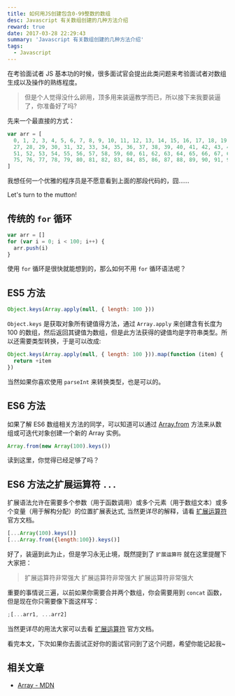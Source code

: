 ```yaml
---
title: 如何用JS创建包含0-99整数的数组
desc: Javascript 有关数组创建的几种方法介绍
reward: true
date: 2017-03-28 22:29:43
summary: 'Javascript 有关数组创建的几种方法介绍'
tags:
  - Javascript
---
```


在考验面试者 JS 基本功的时候，很多面试官会提出此类问题来考验面试者对数组生成以及操作的熟练程度。

> 但是个人觉得没什么卵用，顶多用来装逼教学而已，所以接下来我要装逼了，你准备好了吗?

先来一个最直接的方式：

```javascript
var arr = [
  0, 1, 2, 3, 4, 5, 6, 7, 8, 9, 10, 11, 12, 13, 14, 15, 16, 17, 18, 19, 20, 21, 22, 23, 24, 25, 26,
  27, 28, 29, 30, 31, 32, 33, 34, 35, 36, 37, 38, 39, 40, 41, 42, 43, 44, 45, 46, 47, 48, 49, 50,
  51, 52, 53, 54, 55, 56, 57, 58, 59, 60, 61, 62, 63, 64, 65, 66, 67, 68, 69, 70, 71, 72, 73, 74,
  75, 76, 77, 78, 79, 80, 81, 82, 83, 84, 85, 86, 87, 88, 89, 90, 91, 92, 93, 94, 95, 96, 97, 98, 99,
]
```

我想任何一个优雅的程序员是不愿意看到上面的那段代码的，囧......

Let's turn to the mutton!

## 传统的 `for` 循环

```javascript
var arr = []
for (var i = 0; i < 100; i++) {
  arr.push(i)
}
```

使用 `for` 循环是很快就能想到的，那么如何不用 `for` 循环语法呢？

## ES5 方法

```javascript
Object.keys(Array.apply(null, { length: 100 }))
```

`Object.keys` 是获取对象所有键值得方法，通过 `Array.apply` 来创建含有长度为 100 的数组，然后返回其键值为数组，但是此方法获得的键值均是字符串类型。所以还需要类型转换，于是可以改成:

```javascript
Object.keys(Array.apply(null, { length: 100 })).map(function (item) {
  return +item
})
```

当然如果你喜欢使用 `parseInt` 来转换类型，也是可以的。

## ES6 方法

如果了解 ES6 数组相关方法的同学，可以知道可以通过 [Array.from](https://developer.mozilla.org/en-US/docs/Web/JavaScript/Reference/Global_Objects/Array/from) 方法来从数组或可迭代对象创建一个新的 Array 实例。

```javascript
Array.from(new Array(100).keys())
```

读到这里，你觉得已经足够了吗？

## ES6 方法之扩展运算符 `...`

扩展语法允许在需要多个参数（用于函数调用）或多个元素（用于数组文本）或多个变量（用于解构分配）的位置扩展表达式, 当然更详尽的解释，请看 [扩展运算符](https://developer.mozilla.org/en-US/docs/Web/JavaScript/Reference/Operators/Spread_operator) 官方文档。

```javascript
[...Array(100).keys()]
[...Array.from({length:100}).keys()]
```

好了，装逼到此为止，但是学习永无止境，既然提到了 `扩展运算符` 就在这里提醒下大家把：

> 扩展运算符非常强大
> 扩展运算符非常强大
> 扩展运算符非常强大

重要的事情说三遍，以前如果你需要合并两个数组，你会需要用到 `concat` 函数，但是现在你只需要像下面这样写：

```javascript
;[...arr1, ...arr2]
```

当然更详尽的用法大家可以去看 [扩展运算符](https://developer.mozilla.org/en-US/docs/Web/JavaScript/Reference/Operators/Spread_operator) 官方文档。

看完本文，下次如果你去面试正好你的面试官问到了这个问题，希望你能记起我~

## 相关文章

- [Array - MDN](https://developer.mozilla.org/zh-CN/docs/Web/JavaScript/Reference/Global_Objects/Array)
